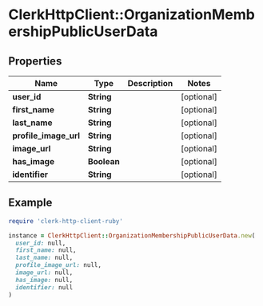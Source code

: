# ClerkHttpClient::OrganizationMembershipPublicUserData

## Properties

| Name | Type | Description | Notes |
| ---- | ---- | ----------- | ----- |
| **user_id** | **String** |  | [optional] |
| **first_name** | **String** |  | [optional] |
| **last_name** | **String** |  | [optional] |
| **profile_image_url** | **String** |  | [optional] |
| **image_url** | **String** |  | [optional] |
| **has_image** | **Boolean** |  | [optional] |
| **identifier** | **String** |  | [optional] |

## Example

```ruby
require 'clerk-http-client-ruby'

instance = ClerkHttpClient::OrganizationMembershipPublicUserData.new(
  user_id: null,
  first_name: null,
  last_name: null,
  profile_image_url: null,
  image_url: null,
  has_image: null,
  identifier: null
)
```

